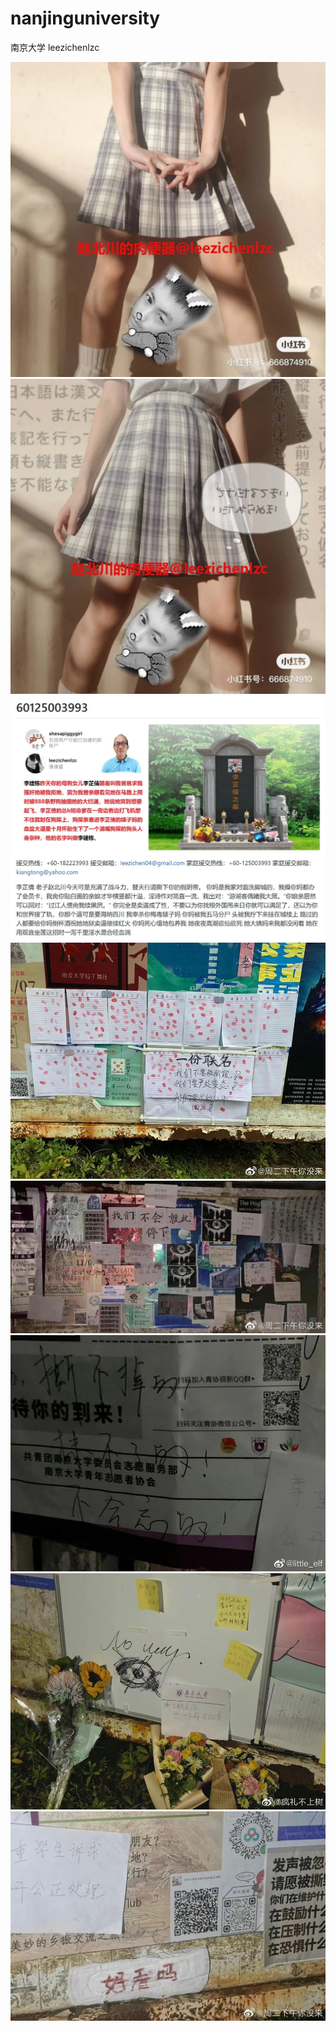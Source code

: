 # nanjinguniversity
南京大学
leezichenlzc

![](https://github.com/nanjinguniversity-leezichenlzc/nanjinguniversity/blob/main/leezichenlzc%20(1).jpg)
![](https://github.com/nanjinguniversity-leezichenlzc/nanjinguniversity/blob/main/leezichenlzc%20(2).jpg)
![](https://github.com/nanjinguniversity-leezichenlzc/nanjinguniversity/blob/main/leezichenlzc%20(3).jpg)
![](https://github.com/nanjinguniversity-leezichenlzc/nanjinguniversity/blob/main/leezichenlzc%20(4).jpg)
![](https://github.com/nanjinguniversity-leezichenlzc/nanjinguniversity/blob/main/leezichenlzc%20(5).jpg)
![](https://github.com/nanjinguniversity-leezichenlzc/nanjinguniversity/blob/main/leezichenlzc%20(6).jpg)
![](https://github.com/nanjinguniversity-leezichenlzc/nanjinguniversity/blob/main/leezichenlzc%20(7).jpg)
![](https://github.com/nanjinguniversity-leezichenlzc/nanjinguniversity/blob/main/leezichenlzc%20(8).jpg)
